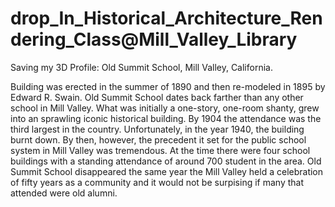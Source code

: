 # drop_In_Historical_Architecture_Rendering_Class@Mill_Valley_Library

Saving my 3D Profile: Old Summit School, Mill Valley, California. 

Building was erected in the summer of 1890 and then re-modeled in 1895 by Edward R. Swain. Old Summit School dates back farther than any other school in Mill Valley. What was initially a one-story, one-room shanty, grew into an sprawling iconic historical building. By 1904 the attendance was the third largest in the country. 
Unfortunately, in the year 1940, the building burnt down. By then, however, the precedent it set for the public school system in Mill Valley was tremendous. At the time there were four school buildings with a standing attendance of around 700 student in the area. Old Summit School disappeared the same year the Mill Valley held a celebration of fifty years as a community and it would not be surpising if many that attended were old alumni. 
